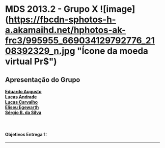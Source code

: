 MDS 2013.2 - Grupo X ![image] (https://fbcdn-sphotos-h-a.akamaihd.net/hphotos-ak-frc3/995955_669034129792776_2108392329_n.jpg "Ícone da moeda virtual Pr$")
==========

## Apresentação do Grupo

[__Eduardo Augusto__](https://www.facebook.com/EduardoRaTiM)<br>
[__Lucas Andrade__](https://www.facebook.com/lucas.andrade.r)<br>
[__Lucas Carvalho__](https://www.facebook.com/lucas.fcc)<br>
[__Eliseu Egewarth__](https://www.facebook.com/eliseuegewarth)<br>
[__Sérgio B. da Silva__](https://www.facebook.com/sergio.bezerradasilva)<br>
<br><br>

#### Objetivos Entrega 1:
------------------
